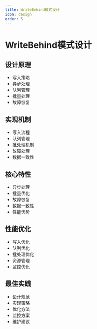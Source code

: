 ```yaml
---
title: WriteBehind模式设计
icon: design
order: 5
---
```


# WriteBehind模式设计

## 设计原理
- 写入策略
- 异步处理
- 队列管理
- 批量处理
- 故障恢复

## 实现机制
- 写入流程
- 队列管理
- 批处理机制
- 故障处理
- 数据一致性

## 核心特性
- 异步处理
- 批量优化
- 故障恢复
- 数据一致性
- 性能优势

## 性能优化
- 写入优化
- 队列优化
- 批处理优化
- 资源管理
- 监控优化

## 最佳实践
- 设计规范
- 实现策略
- 优化方法
- 监控方案
- 维护建议
